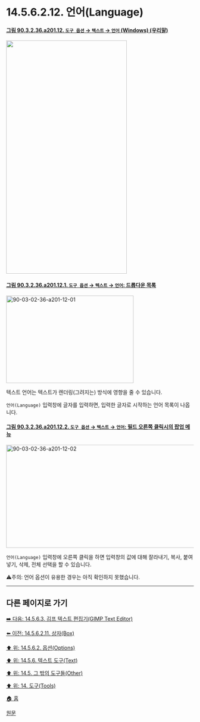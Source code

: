 # 14.5.6.2.12. 언어(Language)

<a id="90-03-02-36-a201-12"></a>

#### [그림 90.3.2.36.a201.12. `도구 옵션` → `텍스트` → `언어` (Windows) (우리말)](./90-03-02-36-text.md#90-03-02-36-a201-12)
<img width="324" height="627" alt="" src="https://github.com/wonder13662/gimp/assets/15767104/1b5d8732-34d9-405e-a053-40e4158515f6" />

<a id="90-03-02-36-a201-12-01"></a>

#### [그림 90.3.2.36.a201.12.1. `도구 옵션` → `텍스트` → `언어`: 드롭다운 목록](./90-03-02-36-text.md#90-03-02-36-a201-12-01)
<img width="342" height="235" alt="90-03-02-36-a201-12-01" src="https://github.com/wonder13662/gimp/assets/15767104/70b71295-5569-43f2-9767-3349ec301e93" />

텍스트 언어는 텍스트가 렌더링(그려지는) 방식에 영향을 줄 수 있습니다.

`언어(Language)` 입력창에 글자를 입력하면, 입력한 글자로 시작하는 언어 목록이 나옵니다.

<a id="90-03-02-36-a201-12-02"></a>

#### [그림 90.3.2.36.a201.12.2. `도구 옵션` → `텍스트` → `언어`: 필드 오른쪽 클릭시의 팝업 메뉴](./90-03-02-36-text.md#90-03-02-36-a201-12-02)
<img width="580" height="277" alt="90-03-02-36-a201-12-02" src="https://github.com/wonder13662/gimp/assets/15767104/3aaed79c-fef0-424a-bec5-8789fc406ef3" />

`언어(Language)` 입력창에 오른쪽 클릭을 하면 입력창의 값에 대해 잘라내기, 복사, 붙여넣기, 삭제, 전체 선택을 할 수 있습니다.

⚠️주의: 언어 옵션이 유용한 경우는 아직 확인하지 못했습니다.

***

## 다른 페이지로 가기

[➡️ 다음: 14.5.6.3. 김프 텍스트 편집기(GIMP Text Editor)](./14-05-06-03-00-text_editor.md)

[⬅️ 이전: 14.5.6.2.11. 상자(Box)](./14-05-06-02-11-box.md)

[⬆️ 위: 14.5.6.2. 옵션(Options)](./14-05-06-02-00-options.md)

[⬆️ 위: 14.5.6. 텍스트 도구(Text)](./14-05-06-00-text.md)

[⬆️ 위: 14.5. 그 밖의 도구들(Other)](./14-05-00-other.md)

[⬆️ 위: 14. 도구(Tools)](./14-00-tools.md)

[🏠 홈](./00-home.md)

[원문](https://docs.gimp.org/2.10/ko/gimp-tool-text.html#idm17062)